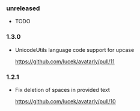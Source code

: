 ### unreleased

* TODO

### 1.3.0

* UnicodeUtils language code support for upcase

    https://github.com/lucek/avatarly/pull/11

### 1.2.1

* Fix deletion of spaces in provided text

    https://github.com/lucek/avatarly/pull/10
